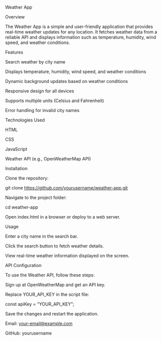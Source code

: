 Weather App

Overview

The Weather App is a simple and user-friendly application that provides real-time weather updates for any location. It fetches weather data from a reliable API and displays information such as temperature, humidity, wind speed, and weather conditions.

Features

Search weather by city name

Displays temperature, humidity, wind speed, and weather conditions

Dynamic background updates based on weather conditions

Responsive design for all devices

Supports multiple units (Celsius and Fahrenheit)

Error handling for invalid city names

Technologies Used

HTML

CSS

JavaScript

Weather API (e.g., OpenWeatherMap API)

Installation

Clone the repository:

git clone https://github.com/yourusername/weather-app.git

Navigate to the project folder:

cd weather-app

Open index.html in a browser or deploy to a web server.

Usage

Enter a city name in the search bar.

Click the search button to fetch weather details.

View real-time weather information displayed on the screen.

API Configuration

To use the Weather API, follow these steps:

Sign up at OpenWeatherMap and get an API key.

Replace YOUR_API_KEY in the script file:

const apiKey = "YOUR_API_KEY";

Save the changes and restart the application.


Email: your-email@example.com

GitHub: yourusername


